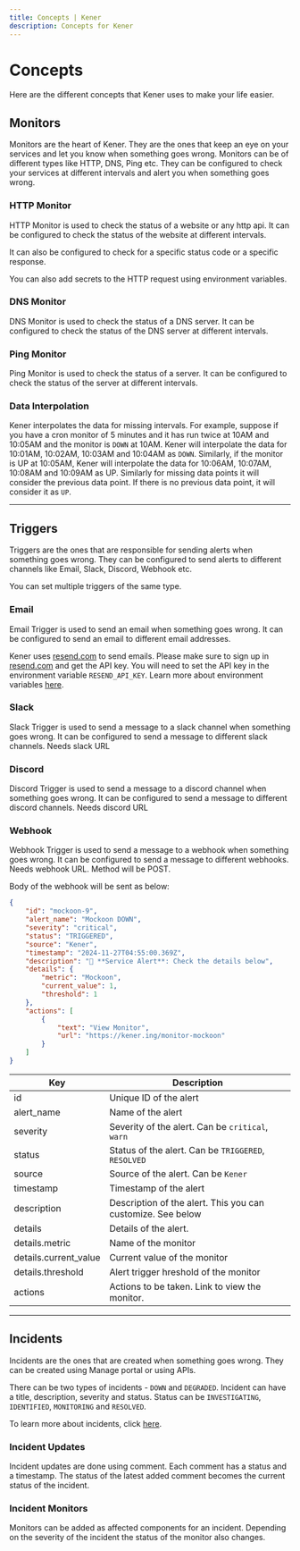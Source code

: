 ```yaml
---
title: Concepts | Kener
description: Concepts for Kener
---
```


# Concepts

Here are the different concepts that Kener uses to make your life easier.

## Monitors

Monitors are the heart of Kener. They are the ones that keep an eye on your services and let you know when something goes wrong. Monitors can be of different types like HTTP, DNS, Ping etc. They can be configured to check your services at different intervals and alert you when something goes wrong.

### HTTP Monitor

HTTP Monitor is used to check the status of a website or any http api. It can be configured to check the status of the website at different intervals.

It can also be configured to check for a specific status code or a specific response.

You can also add secrets to the HTTP request using environment variables.

### DNS Monitor

DNS Monitor is used to check the status of a DNS server. It can be configured to check the status of the DNS server at different intervals.

### Ping Monitor

Ping Monitor is used to check the status of a server. It can be configured to check the status of the server at different intervals.

### Data Interpolation

Kener interpolates the data for missing intervals. For example, suppose if you have a cron monitor of 5 minutes and it has run twice at 10AM and 10:05AM and the monitor is `DOWN` at 10AM. Kener will interpolate the data for 10:01AM, 10:02AM, 10:03AM and 10:04AM as `DOWN`. Similarly, if the monitor is UP at 10:05AM, Kener will interpolate the data for 10:06AM, 10:07AM, 10:08AM and 10:09AM as UP. Similarly for missing data points it will consider the previous data point. If there is no previous data point, it will consider it as `UP`.

---

## Triggers

Triggers are the ones that are responsible for sending alerts when something goes wrong. They can be configured to send alerts to different channels like Email, Slack, Discord, Webhook etc.

You can set multiple triggers of the same type.

### Email

Email Trigger is used to send an email when something goes wrong. It can be configured to send an email to different email addresses.

Kener uses [resend.com](https://resend.com) to send emails. Please make sure to sign up in [resend.com](https://resend.com) and get the API key. You will need to set the API key in the environment variable `RESEND_API_KEY`. Learn more about environment variables [here](/docs/environment-vars).

### Slack

Slack Trigger is used to send a message to a slack channel when something goes wrong. It can be configured to send a message to different slack channels. Needs slack URL

### Discord

Discord Trigger is used to send a message to a discord channel when something goes wrong. It can be configured to send a message to different discord channels. Needs discord URL

### Webhook

Webhook Trigger is used to send a message to a webhook when something goes wrong. It can be configured to send a message to different webhooks. Needs webhook URL. Method will be POST.

Body of the webhook will be sent as below:

```json
{
	"id": "mockoon-9",
	"alert_name": "Mockoon DOWN",
	"severity": "critical",
	"status": "TRIGGERED",
	"source": "Kener",
	"timestamp": "2024-11-27T04:55:00.369Z",
	"description": "🚨 **Service Alert**: Check the details below",
	"details": {
		"metric": "Mockoon",
		"current_value": 1,
		"threshold": 1
	},
	"actions": [
		{
			"text": "View Monitor",
			"url": "https://kener.ing/monitor-mockoon"
		}
	]
}
```

| Key                   | Description                                                 |
| --------------------- | ----------------------------------------------------------- |
| id                    | Unique ID of the alert                                      |
| alert_name            | Name of the alert                                           |
| severity              | Severity of the alert. Can be `critical`, `warn`            |
| status                | Status of the alert. Can be `TRIGGERED`, `RESOLVED`         |
| source                | Source of the alert. Can be `Kener`                         |
| timestamp             | Timestamp of the alert                                      |
| description           | Description of the alert. This you can customize. See below |
| details               | Details of the alert.                                       |
| details.metric        | Name of the monitor                                         |
| details.current_value | Current value of the monitor                                |
| details.threshold     | Alert trigger hreshold of the monitor                       |
| actions               | Actions to be taken. Link to view the monitor.              |

---

## Incidents

Incidents are the ones that are created when something goes wrong. They can be created using Manage portal or using APIs.

There can be two types of incidents - `DOWN` and `DEGRADED`. Incident can have a title, description, severity and status. Status can be `INVESTIGATING`, `IDENTIFIED`, `MONITORING` and `RESOLVED`.

To learn more about incidents, click [here](/docs/incident-management).

### Incident Updates

Incident updates are done using comment. Each comment has a status and a timestamp. The status of the latest added comment becomes the current status of the incident.

### Incident Monitors

Monitors can be added as affected components for an incident. Depending on the severity of the incident the status of the monitor also changes.
